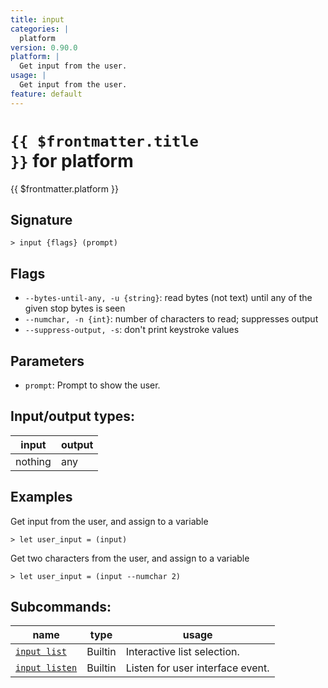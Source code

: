 ```yaml
---
title: input
categories: |
  platform
version: 0.90.0
platform: |
  Get input from the user.
usage: |
  Get input from the user.
feature: default
---
```


<!-- This file is automatically generated. Please edit the command in https://github.com/nushell/nushell instead. -->

# <code>{{ $frontmatter.title }}</code> for platform

<div class='command-title'>{{ $frontmatter.platform }}</div>

## Signature

`> input {flags} (prompt)`

## Flags

- `--bytes-until-any, -u {string}`: read bytes (not text) until any of the given stop bytes is seen
- `--numchar, -n {int}`: number of characters to read; suppresses output
- `--suppress-output, -s`: don't print keystroke values

## Parameters

- `prompt`: Prompt to show the user.

## Input/output types:

| input   | output |
| ------- | ------ |
| nothing | any    |

## Examples

Get input from the user, and assign to a variable

```nu
> let user_input = (input)

```

Get two characters from the user, and assign to a variable

```nu
> let user_input = (input --numchar 2)

```

## Subcommands:

| name                                          | type    | usage                            |
| --------------------------------------------- | ------- | -------------------------------- |
| [`input list`](/commands/docs/input_list)     | Builtin | Interactive list selection.      |
| [`input listen`](/commands/docs/input_listen) | Builtin | Listen for user interface event. |
